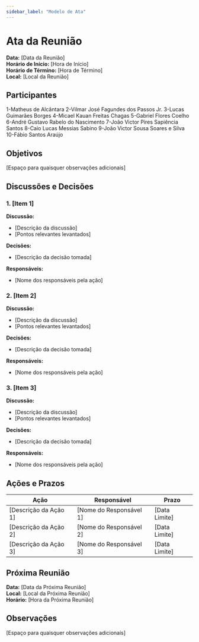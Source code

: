 ```yaml
---
sidebar_label: "Modelo de Ata"
---
```


# Ata da Reunião

**Data:** [Data da Reunião]  
**Horário de Início:** [Hora de Início]  
**Horário de Término:** [Hora de Término]  
**Local:** [Local da Reunião]

## Participantes
1-Matheus de Alcântara
2-Vilmar José Fagundes dos Passos Jr.
3-Lucas Guimarães Borges
4-Micael Kauan Freitas Chagas
5-Gabriel Flores Coelho
6-André Gustavo Rabelo do Nascimento
7-João Victor Pires Sapiência Santos
8-Caio Lucas Messias Sabino
9-João Victor Sousa Soares e Silva
10-Fábio Santos Araújo

## Objetivos
[Espaço para quaisquer observações adicionais]

## Discussões e Decisões

### 1. [Item 1]
**Discussão:**
- [Descrição da discussão]
- [Pontos relevantes levantados]

**Decisões:**
- [Descrição da decisão tomada]

**Responsáveis:**
- [Nome dos responsáveis pela ação]

### 2. [Item 2]
**Discussão:**
- [Descrição da discussão]
- [Pontos relevantes levantados]

**Decisões:**
- [Descrição da decisão tomada]

**Responsáveis:**
- [Nome dos responsáveis pela ação]

### 3. [Item 3]
**Discussão:**
- [Descrição da discussão]
- [Pontos relevantes levantados]

**Decisões:**
- [Descrição da decisão tomada]

**Responsáveis:**
- [Nome dos responsáveis pela ação]

## Ações e Prazos
| Ação                             | Responsável             | Prazo         |
| -------------------------------- | ----------------------- | ------------- |
| [Descrição da Ação 1]            | [Nome do Responsável 1] | [Data Limite] |
| [Descrição da Ação 2]            | [Nome do Responsável 2] | [Data Limite] |
| [Descrição da Ação 3]            | [Nome do Responsável 3] | [Data Limite] |

## Próxima Reunião
**Data:** [Data da Próxima Reunião]  
**Local:** [Local da Próxima Reunião]  
**Horário:** [Hora da Próxima Reunião]  

## Observações
[Espaço para quaisquer observações adicionais]
